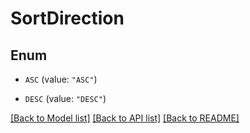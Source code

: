 # SortDirection

## Enum


* `ASC` (value: `"ASC"`)

* `DESC` (value: `"DESC"`)


[[Back to Model list]](../README.md#documentation-for-models) [[Back to API list]](../README.md#documentation-for-api-endpoints) [[Back to README]](../README.md)


